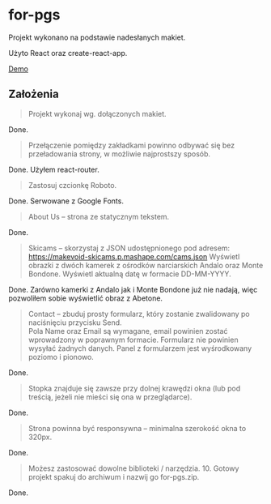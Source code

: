 # for-pgs


Projekt wykonano na podstawie nadesłanych makiet.

Użyto React oraz create-react-app.

[Demo](https://matixyo.github.io/for-pgs/)


## Założenia
> Projekt wykonaj wg. dołączonych makiet.

Done.


> Przełączenie pomiędzy zakładkami powinno odbywać się bez przeładowania strony, w możliwie 
najprostszy sposób.

Done. Użyłem react-router.


> Zastosuj czcionkę Roboto.

Done. Serwowane z Google Fonts.


> About Us – strona ze statycznym tekstem.

Done.


> Skicams – skorzystaj z JSON udostępnionego pod adresem:  
https://makevoid-skicams.p.mashape.com/cams.json 
Wyświetl obrazki z dwóch kamerek z ośrodków narciarskich Andalo oraz Monte Bondone. 
Wyświetl aktualną datę w formacie DD-MM-YYYY.

Done. Zarówno kamerki z Andalo jak i Monte Bondone już nie nadają, więc pozwoliłem sobie wyświetlić obraz z Abetone.


> Contact – zbuduj prosty formularz, który zostanie zwalidowany po naciśnięciu przycisku Send.  
Pola Name oraz Email są wymagane, email powinien zostać wprowadzony w poprawnym 
formacie. Formularz nie powinien wysyłać żadnych danych. Panel z formularzem jest 
wyśrodkowany poziomo i pionowo.

Done.


> Stopka znajduje się zawsze przy dolnej krawędzi okna (lub pod treścią, jeżeli nie mieści się ona w 
przeglądarce).

Done.


> Strona powinna być responsywna – minimalna szerokość okna to 320px.

Done.


> Możesz zastosować dowolne biblioteki / narzędzia. 10. Gotowy projekt spakuj do archiwum i nazwij go for-pgs.zip.

Done.
